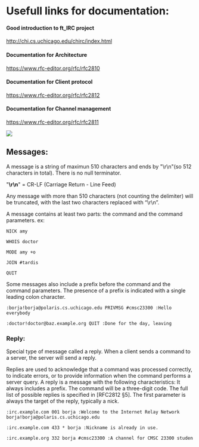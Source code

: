# Usefull links for documentation:


#### Good introduction to ft_IRC project
http://chi.cs.uchicago.edu/chirc/index.html

#### Documentation for Architecture
https://www.rfc-editor.org/rfc/rfc2810

#### Documentation for Client protocol 
https://www.rfc-editor.org/rfc/rfc2812

#### Documentation for Channel management
https://www.rfc-editor.org/rfc/rfc2811

![](http://chi.cs.uchicago.edu/_images/architecture1.png)

## Messages:

A message is a string of maximun 510 characters and ends by "\r\n"(so 512 characters in total).
There is no null terminator. 

"**\r\n**" = CR-LF (Carriage Return - Line Feed)

Any message with more than 510 characters (not counting the delimiter) will be truncated, with the last two characters replaced with “\r\n”.

A message contains at least two parts: the command and the command parameters. 
ex: 

````
NICK amy

WHOIS doctor

MODE amy +o

JOIN #tardis

QUIT
````

Some messages also include a prefix before the command and the command parameters. 
The presence of a prefix is indicated with a single leading colon character. 

````
:borja!borja@polaris.cs.uchicago.edu PRIVMSG #cmsc23300 :Hello everybody

:doctor!doctor@baz.example.org QUIT :Done for the day, leaving
````

### Reply:

Special type of message called a reply.
When a client sends a command to a server, the server will send a reply.

Replies are used to acknowledge that a command was processed correctly, to indicate errors, or to provide information when the command performs a server query.
A reply is a message with the following characteristics:
It always includes a prefix.
The command will be a three-digit code. The full list of possible replies is specified in [RFC2812 §5].
The first parameter is always the target of the reply, typically a nick.

````
:irc.example.com 001 borja :Welcome to the Internet Relay Network borja!borja@polaris.cs.uchicago.edu

:irc.example.com 433 * borja :Nickname is already in use.

:irc.example.org 332 borja #cmsc23300 :A channel for CMSC 23300 studen
````